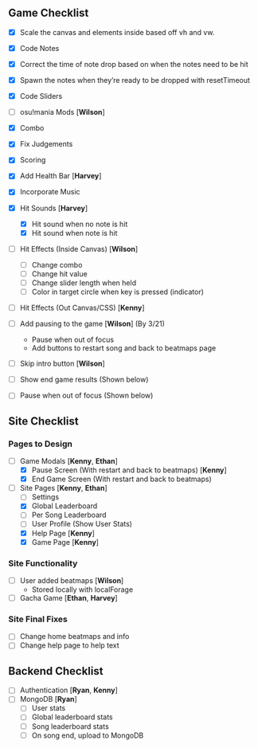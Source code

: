 ## Game Checklist

- [x] Scale the canvas and elements inside based off vh and vw.

- [x] Code Notes
- [x] Correct the time of note drop based on when the notes need to be hit
- [x] Spawn the notes when they’re ready to be dropped with resetTimeout
- [x] Code Sliders
- [ ] osu!mania Mods [**Wilson**]

- [x] Combo
- [x] Fix Judgements
- [x] Scoring
- [x] Add Health Bar [**Harvey**]

- [x] Incorporate Music
- [x] Hit Sounds [**Harvey**]
  - [x] Hit sound when no note is hit
  - [x] Hit sound when note is hit
- [ ] Hit Effects (Inside Canvas) [**Wilson**]
  - [ ] Change combo
  - [ ] Change hit value
  - [ ] Change slider length when held
  - [ ] Color in target circle when key is pressed (indicator)
- [ ] Hit Effects (Out Canvas/CSS) [**Kenny**]

- [ ] Add pausing to the game [**Wilson**] (By 3/21)
  - Pause when out of focus
  - Add buttons to restart song and back to beatmaps page
- [ ] Skip intro button [**Wilson**]
- [ ] Show end game results (Shown below)
- [ ] Pause when out of focus (Shown below)

## Site Checklist

### Pages to Design

- [ ] Game Modals [**Kenny**, **Ethan**]
  - [x] Pause Screen (With restart and back to beatmaps) [**Kenny**]
  - [x] End Game Screen (With restart and back to beatmaps)
- [ ] Site Pages [**Kenny**, **Ethan**]
  - [ ] Settings
  - [x] Global Leaderboard
  - [ ] Per Song Leaderboard
  - [ ] User Profile (Show User Stats)
  - [x] Help Page [**Kenny**]
  - [x] Game Page [**Kenny**]

### Site Functionality

- [ ] User added beatmaps [**Wilson**]
  - Stored locally with localForage
- [ ] Gacha Game [**Ethan**, **Harvey**]

### Site Final Fixes

- [ ] Change home beatmaps and info
- [ ] Change help page to help text

## Backend Checklist

- [ ] Authentication [**Ryan**, **Kenny**]
- [ ] MongoDB [**Ryan**]
  - [ ] User stats
  - [ ] Global leaderboard stats
  - [ ] Song leaderboard stats
  - [ ] On song end, upload to MongoDB
